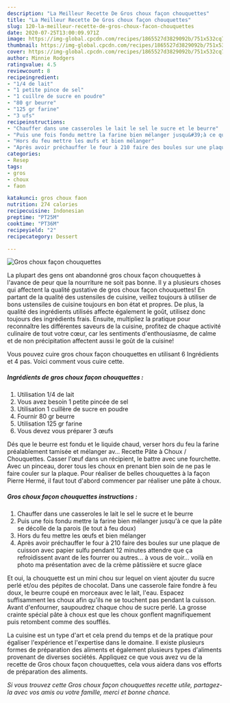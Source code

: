 ```yaml
---
description: "La Meilleur Recette De Gros choux façon chouquettes"
title: "La Meilleur Recette De Gros choux façon chouquettes"
slug: 120-la-meilleur-recette-de-gros-choux-facon-chouquettes
date: 2020-07-25T13:00:09.971Z
image: https://img-global.cpcdn.com/recipes/1865527d3829092b/751x532cq70/gros-choux-facon-chouquettes-photo-principale-de-la-recette.jpg
thumbnail: https://img-global.cpcdn.com/recipes/1865527d3829092b/751x532cq70/gros-choux-facon-chouquettes-photo-principale-de-la-recette.jpg
cover: https://img-global.cpcdn.com/recipes/1865527d3829092b/751x532cq70/gros-choux-facon-chouquettes-photo-principale-de-la-recette.jpg
author: Minnie Rodgers
ratingvalue: 4.5
reviewcount: 8
recipeingredient:
- "1/4 de lait"
- "1 petite pince de sel"
- "1 cuillre de sucre en poudre"
- "80 gr beurre"
- "125 gr farine"
- "3 ufs"
recipeinstructions:
- "Chauffer dans une casseroles le lait le sel le sucre et le beurre"
- "Puis une fois fondu mettre la farine bien mélanger jusqu&#39;à ce que la pâte se décolle de la parois (le tout à feu doux)"
- "Hors du feu mettre les œufs et bien mélanger"
- "Après avoir préchauffer le four à 210 faire des boules sur une plaque de cuisson avec papier sulfu pendant 12 minutes attendre que ça refroidissent avant de les fourrer ou autres... à vous de voir... voilà en photo ma présentation avec de la crème pâtissière et sucre glace"
categories:
- Resep
tags:
- gros
- choux
- faon

katakunci: gros choux faon 
nutrition: 274 calories
recipecuisine: Indonesian
preptime: "PT25M"
cooktime: "PT36M"
recipeyield: "2"
recipecategory: Dessert

---
```



![Gros choux façon chouquettes](https://img-global.cpcdn.com/recipes/1865527d3829092b/751x532cq70/gros-choux-facon-chouquettes-photo-principale-de-la-recette.jpg)

La plupart des gens ont abandonné gros choux façon chouquettes à l'avance de peur que la nourriture ne soit pas bonne. Il y a plusieurs choses qui affectent la qualité gustative de gros choux façon chouquettes! En partant de la qualité des ustensiles de cuisine, veillez toujours à utiliser de bons ustensiles de cuisine toujours en bon état et propres. De plus, la qualité des ingrédients utilisés affecte également le goût, utilisez donc toujours des ingrédients frais. Ensuite, multipliez la pratique pour reconnaître les différentes saveurs de la cuisine, profitez de chaque activité culinaire de tout votre cœur, car les sentiments d'enthousiasme, de calme et de non précipitation affectent aussi le goût de la cuisine!

<!--inarticleads1-->

Vous pouvez cuire gros choux façon chouquettes en utilisant 6 Ingrédients et 4 pas. Voici comment vous cuire cette.

##### Ingrédients de gros choux façon chouquettes :

1. Utilisation 1/4 de lait
1. Vous avez besoin 1 petite pincée de sel
1. Utilisation 1 cuillère de sucre en poudre
1. Fournir 80 gr beurre
1. Utilisation 125 gr farine
1. Vous devez vous préparer 3 œufs


Dés que le beurre est fondu et le liquide chaud, verser hors du feu la farine préalablement tamisée et mélanger av… Recette Pâte à Choux / Chouquettes. Casser l&#39;œuf dans un récipient, le battre avec une fourchette. Avec un pinceau, dorer tous les choux en prenant bien soin de ne pas le faire couler sur la plaque. Pour réaliser de belles chouquettes à la façon Pierre Hermé, il faut tout d&#39;abord commencer par réaliser une pâte à choux. 

<!--inarticleads2-->

##### Gros choux façon chouquettes instructions :

1. Chauffer dans une casseroles le lait le sel le sucre et le beurre
1. Puis une fois fondu mettre la farine bien mélanger jusqu&#39;à ce que la pâte se décolle de la parois (le tout à feu doux)
1. Hors du feu mettre les œufs et bien mélanger
1. Après avoir préchauffer le four à 210 faire des boules sur une plaque de cuisson avec papier sulfu pendant 12 minutes attendre que ça refroidissent avant de les fourrer ou autres... à vous de voir... voilà en photo ma présentation avec de la crème pâtissière et sucre glace


Et oui, la chouquette est un mini chou sur lequel on vient ajouter du sucre perlé et/ou des pépites de chocolat. Dans une casserole faire fondre à feu doux, le beurre coupé en morceaux avec le lait, l&#39;eau. Espacez suffisamment les choux afin qu&#39;ils ne se touchent pas pendant la cuisson. Avant d&#39;enfourner, saupoudrez chaque chou de sucre perlé. La grosse crainte spécial pâte à choux est que les choux gonflent magnifiquement puis retombent comme des soufflés. 

<!--inarticleads1-->

<p>
La cuisine est un type d'art et cela prend du temps et de la pratique pour égaliser l'expérience et l'expertise dans le domaine. Il existe plusieurs formes de préparation des aliments et également plusieurs types d'aliments provenant de diverses sociétés. Appliquez ce que vous avez vu de la recette de Gros choux façon chouquettes, cela vous aidera dans vos efforts de préparation des aliments.
</p>

<p>
<i>Si vous trouvez cette Gros choux façon chouquettes recette utile, partagez-la avec vos amis ou votre famille, merci et bonne chance.</i>
</p>
